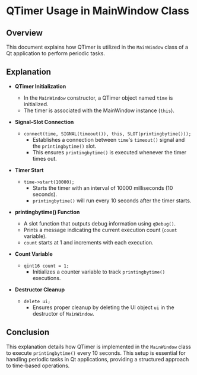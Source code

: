 # QTimer Usage in MainWindow Class

## Overview

This document explains how QTimer is utilized in the `MainWindow` class of a Qt application to perform periodic tasks.

## Explanation

- **QTimer Initialization**
  - In the `MainWindow` constructor, a QTimer object named `time` is initialized.
  - The timer is associated with the MainWindow instance (`this`).

- **Signal-Slot Connection**
  - `connect(time, SIGNAL(timeout()), this, SLOT(printingbytime()));`
    - Establishes a connection between `time`'s `timeout()` signal and the `printingbytime()` slot.
    - This ensures `printingbytime()` is executed whenever the timer times out.

- **Timer Start**
  - `time->start(10000);`
    - Starts the timer with an interval of 10000 milliseconds (10 seconds).
    - `printingbytime()` will run every 10 seconds after the timer starts.

- **printingbytime() Function**
  - A slot function that outputs debug information using `qDebug()`.
  - Prints a message indicating the current execution count (`count` variable).
  - `count` starts at 1 and increments with each execution.

- **Count Variable**
  - `qint16 count = 1;`
    - Initializes a counter variable to track `printingbytime()` executions.

- **Destructor Cleanup**
  - `delete ui;`
    - Ensures proper cleanup by deleting the UI object `ui` in the destructor of `MainWindow`.

## Conclusion

This explanation details how QTimer is implemented in the `MainWindow` class to execute `printingbytime()` every 10 seconds. This setup is essential for handling periodic tasks in Qt applications, providing a structured approach to time-based operations.
